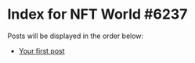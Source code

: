 # Index for NFT World #6237
Posts will be displayed in the order below:

- [Your first post](./001-first.md)

